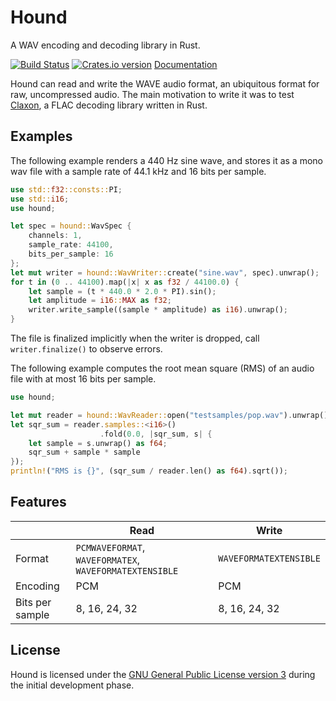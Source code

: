 Hound
=====
A WAV encoding and decoding library in Rust.

[![Build Status][ci-img]][ci]
[![Crates.io version][crate-img]][crate]
[Documentation][docs]

Hound can read and write the WAVE audio format, an ubiquitous format for raw,
uncompressed audio. The main motivation to write it was to test
[Claxon][claxon], a FLAC decoding library written in Rust.

Examples
--------
The following example renders a 440 Hz sine wave, and stores it as a mono wav
file with a sample rate of 44.1 kHz and 16 bits per sample.

```rust
use std::f32::consts::PI;
use std::i16;
use hound;

let spec = hound::WavSpec {
    channels: 1,
    sample_rate: 44100,
    bits_per_sample: 16
};
let mut writer = hound::WavWriter::create("sine.wav", spec).unwrap();
for t in (0 .. 44100).map(|x| x as f32 / 44100.0) {
    let sample = (t * 440.0 * 2.0 * PI).sin();
    let amplitude = i16::MAX as f32;
    writer.write_sample((sample * amplitude) as i16).unwrap();
}
```

The file is finalized implicitly when the writer is dropped, call
`writer.finalize()` to observe errors.

The following example computes the root mean square (RMS) of an audio file with
at most 16 bits per sample.

```rust
use hound;

let mut reader = hound::WavReader::open("testsamples/pop.wav").unwrap();
let sqr_sum = reader.samples::<i16>()
                    .fold(0.0, |sqr_sum, s| {
    let sample = s.unwrap() as f64;
    sqr_sum + sample * sample
});
println!("RMS is {}", (sqr_sum / reader.len() as f64).sqrt());
```

Features
--------
|                 | Read                                                    | Write                  |
|-----------------|---------------------------------------------------------|------------------------|
| Format          | `PCMWAVEFORMAT`, `WAVEFORMATEX`, `WAVEFORMATEXTENSIBLE` | `WAVEFORMATEXTENSIBLE` |
| Encoding        | PCM                                                     | PCM                    |
| Bits per sample | 8, 16, 24, 32                                           | 8, 16, 24, 32          |

License
-------
Hound is licensed under the [GNU General Public License version 3][gplv3]
during the initial development phase.

[ci-img]:    https://travis-ci.org/ruud-v-a/hound.svg?branch=master
[ci]:        https://travis-ci.org/ruud-v-a/hound
[crate-img]: http://img.shields.io/crates/v/hound.svg
[crate]:     https://crates.io/crates/hound
[docs]:      https://ruud-v-a.github.io/hound/doc/v0.4.0/hound/
[claxon]:    https://github.com/ruud-v-a/claxon
[gplv3]:     https://www.gnu.org/licenses/gpl.html
